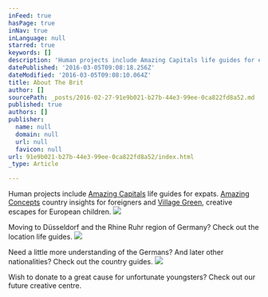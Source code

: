 ```yaml
---
inFeed: true
hasPage: true
inNav: true
inLanguage: null
starred: true
keywords: []
description: 'Human projects include Amazing Capitals life guides for expats. Amazing Concepts country insights for foreigners and Village Green, creative escapes for European children'
datePublished: '2016-03-05T09:08:18.256Z'
dateModified: '2016-03-05T09:08:10.064Z'
title: About The Brit
author: []
sourcePath: _posts/2016-02-27-91e9b021-b27b-44e3-99ee-0ca822fd8a52.md
published: true
authors: []
publisher:
  name: null
  domain: null
  url: null
  favicon: null
url: 91e9b021-b27b-44e3-99ee-0ca822fd8a52/index.html
_type: Article

---
```

Human projects include [Amazing Capitals][0] life guides for expats. [Amazing Concepts][1] country insights for foreigners and [Village Green][2], creative escapes for European children.
![](https://the-grid-user-content.s3-us-west-2.amazonaws.com/62e4cc48-9af7-40f5-b5da-cef3c4801b89.JPG)

Moving to Düsseldorf and the Rhine Ruhr region of Germany? Check out the location life guides.
![](https://the-grid-user-content.s3-us-west-2.amazonaws.com/9099177b-1de5-4319-8126-036286bf4185.JPG)

Need a little more understanding of  the Germans? And later other nationalities? Check out the country guides.
![](https://the-grid-user-content.s3-us-west-2.amazonaws.com/5d4c06ef-8cd7-4ab9-9270-d7d149ee4530.jpg)

Wish to donate to a great cause for unfortunate youngsters? Check out our future creative centre.

[0]: http://www.amazingcapitals.com/
[1]: http://www.amazingconcepts.co.uk/
[2]: http://www.villagegreen.eu/